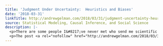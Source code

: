 ```yaml
---
title: 'Judgment Under Uncertainty:  Heuristics and Biases'
date: '2018-03-31'
linkTitle: http://andrewgelman.com/2018/03/31/judgment-uncertainty-heuristics-biases/
source: Statistical Modeling, Causal Inference, and Social Science
description: |-
  <p>There are some people I&#8217;ve never met who send me scientific papers to comment on for the blog. The other day one of these people sent me one of these: it was a published paper covering several topics on which I am an expert, and it seemed like it could be interesting but at the [&#8230;]</p>
  <p>The post <a rel="nofollow" href="http://andrewgelman.com/2018/03/31/judgment-uncertainty-heuristics-biases/">Judgment Under Uncertainty:  Heuristics and Biases</a> appeared first on <a rel="nofol
---
```

